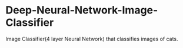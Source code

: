 # Deep-Neural-Network-Image-Classifier

Image Classifier(4 layer Neural Network) that classifies images of cats.
